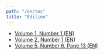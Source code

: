 ```yaml
---
path: "/en/toc"
title: "Edition"
---
```


* [Volume 1, Number 1 (EN)](RdCv1n1-en)
* [Volume 2, Number 1 (EN)](RdCv2n1-en)
* [Volume 5, Number 6, Page 13 (EN)](RdCv5n6p13-en)
